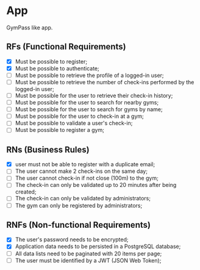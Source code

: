 # App

GymPass like app.

## RFs (Functional Requirements)

- [x] Must be possible to register;
- [x] Must be possible to authenticate;
- [ ] Must be possible to retrieve the profile of a logged-in user;
- [ ] Must be possible to retrieve the number of check-ins performed by the logged-in user;
- [ ] Must be possible for the user to retrieve their check-in history;
- [ ] Must be possible for the user to search for nearby gyms;
- [ ] Must be possible for the user to search for gyms by name;
- [ ] Must be possible for the user to check-in at a gym;
- [ ] Must be possible to validate a user's check-in;
- [ ] Must be possible to register a gym;

## RNs (Business Rules)

- [x] user must not be able to register with a duplicate email;
- [ ] The user cannot make 2 check-ins on the same day;
- [ ] The user cannot check-in if not close (100m) to the gym;
- [ ] The check-in can only be validated up to 20 minutes after being created;
- [ ] The check-in can only be validated by administrators;
- [ ] The gym can only be registered by administrators;

## RNFs (Non-functional Requirements)

- [x] The user's password needs to be encrypted;
- [x] Application data needs to be persisted in a PostgreSQL database;
- [ ] All data lists need to be paginated with 20 items per page;
- [ ] The user must be identified by a JWT (JSON Web Token);
